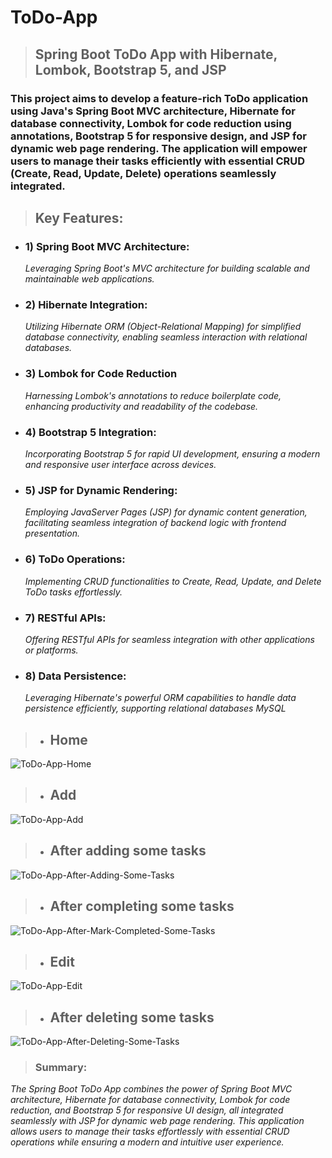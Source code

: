 # ToDo-App
> ## Spring Boot ToDo App with Hibernate, Lombok, Bootstrap 5, and JSP
### This project aims to develop a feature-rich ToDo application using Java's Spring Boot MVC architecture, Hibernate for database connectivity, Lombok for code reduction using annotations, Bootstrap 5 for responsive design, and JSP for dynamic web page rendering. The application will empower users to manage their tasks efficiently with essential CRUD (Create, Read, Update, Delete) operations seamlessly integrated.

> ## **Key Features:**

- ### **1) Spring Boot MVC Architecture:**
     _Leveraging Spring Boot's MVC architecture for building scalable and maintainable web applications._
- ### **2) Hibernate Integration:**
     _Utilizing Hibernate ORM (Object-Relational Mapping) for simplified database connectivity, enabling seamless interaction with relational databases._
- ### **3) Lombok for Code Reduction**
     _Harnessing Lombok's annotations to reduce boilerplate code, enhancing productivity and readability of the codebase._
- ### **4) Bootstrap 5 Integration:**
     _Incorporating Bootstrap 5 for rapid UI development, ensuring a modern and responsive user interface across devices._
- ### **5) JSP for Dynamic Rendering:**
     _Employing JavaServer Pages (JSP) for dynamic content generation, facilitating seamless integration of backend logic with frontend presentation._
- ### **6) ToDo Operations:**
     _Implementing CRUD functionalities to Create, Read, Update, and Delete ToDo tasks effortlessly._
- ### **7) RESTful APIs:**
     _Offering RESTful APIs for seamless integration with other applications or platforms._
- ### **8) Data Persistence:**
     _Leveraging Hibernate's powerful ORM capabilities to handle data persistence efficiently, supporting relational databases MySQL_
  
> - ##  **Home**
![ToDo-App-Home](https://github.com/hey-its-d2t2/ToDo-App/assets/63626210/3d2b2a08-88af-43f4-8ec8-65552e7ae3ab)
>- ## **Add** 
![ToDo-App-Add](https://github.com/hey-its-d2t2/ToDo-App/assets/63626210/4e24d37c-fb34-442b-8070-e542972b5c3f)
> - ## **After adding some tasks**
![ToDo-App-After-Adding-Some-Tasks](https://github.com/hey-its-d2t2/ToDo-App/assets/63626210/6f96355c-fcc7-4e62-90eb-4c884beda00e)
> - ## **After completing some tasks**
![ToDo-App-After-Mark-Completed-Some-Tasks](https://github.com/hey-its-d2t2/ToDo-App/assets/63626210/aa2ea531-1a0b-4e64-9d10-6cdefee2d8fe)
> - ## **Edit**
![ToDo-App-Edit](https://github.com/hey-its-d2t2/ToDo-App/assets/63626210/d99a9d2e-508c-427b-a95c-37032c1595f0)
> - ## **After deleting some tasks**
![ToDo-App-After-Deleting-Some-Tasks](https://github.com/hey-its-d2t2/ToDo-App/assets/63626210/fa24fa99-2a84-4ce9-9fbf-2bb04b74f819)

> ### **Summary:**
_The Spring Boot ToDo App combines the power of Spring Boot MVC architecture, Hibernate for database connectivity, Lombok for code reduction, and Bootstrap 5 for responsive UI design, all integrated seamlessly with JSP for dynamic web page rendering. This application allows users to manage their tasks effortlessly with essential CRUD operations while ensuring a modern and intuitive user experience._

